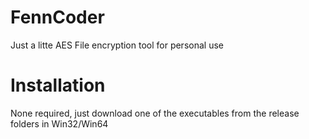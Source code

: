 # FennCoder
 Just a litte AES File encryption tool for personal use
 
# Installation
 None required, just download one of the executables from the release folders in Win32/Win64

